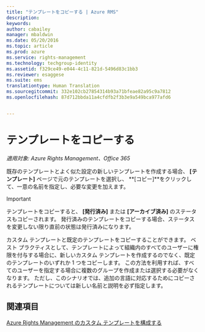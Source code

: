 ```yaml
---
title: "テンプレートをコピーする | Azure RMS"
description: 
keywords: 
author: cabailey
manager: mbaldwin
ms.date: 05/20/2016
ms.topic: article
ms.prod: azure
ms.service: rights-management
ms.technology: techgroup-identity
ms.assetid: f329ce49-e044-4c11-821d-5496d83c1bb3
ms.reviewer: esaggese
ms.suite: ems
translationtype: Human Translation
ms.sourcegitcommit: 332e102cb27854314b93a71bfeae82a95c9a7812
ms.openlocfilehash: 87d712bbda11a4cfdfb2f3b3e9a549bca977afd6


---
```



# テンプレートをコピーする

*適用対象: Azure Rights Management、Office 365*

既存のテンプレートとよく似た設定の新しいテンプレートを作成する場合、 **[テンプレート]** ページで元のテンプレートを選択し、 **[コピー]**をクリックして、一意の名前を指定し、必要な変更を加えます。

> [!IMPORTANT]
> テンプレートをコピーすると、 **[発行済み]** または **[アーカイブ済み]** のステータスもコピーされます。 発行済みのテンプレートをコピーする場合、ステータスを変更しない限り直前の状態は発行済みになります。

カスタム テンプレートと既定のテンプレートをコピーすることができます。 ベスト プラクティスとして、テンプレートによって組織内のすべてのユーザーに権限を付与する場合に、新しいカスタム テンプレートを作成するのでなく、既定のテンプレートのいずれか 1 つをコピーします。 この方法を利用すれば、すべてのユーザーを指定する場合に複数のグループを作成または選択する必要がなくなります。 ただし、このシナリオでは、追加の言語に対応するためにコピーされるテンプレートについては新しい名前と説明を必ず指定します。



## 関連項目
[Azure Rights Management のカスタム テンプレートを構成する](configure-custom-templates.md)


<!--HONumber=Jun16_HO4-->


